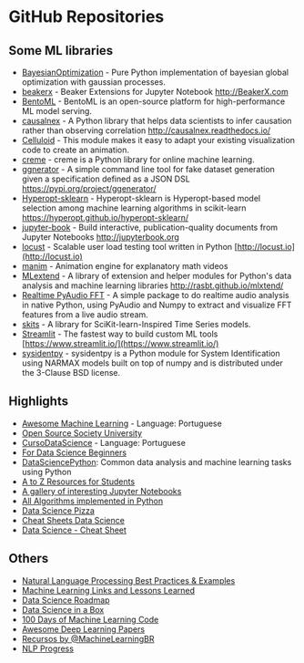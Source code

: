 # GitHub Repositories

## Some ML libraries
* [BayesianOptimization](https://github.com/fmfn/BayesianOptimization) - Pure Python implementation of bayesian global optimization with gaussian processes.
* [beakerx](https://github.com/twosigma/beakerx) - Beaker Extensions for Jupyter Notebook http://BeakerX.com
* [BentoML](https://github.com/bentoml/BentoML) - BentoML is an open-source platform for high-performance ML model serving.
* [causalnex](https://github.com/quantumblacklabs/causalnex) - A Python library that helps data scientists to infer causation rather than observing correlation http://causalnex.readthedocs.io/
* [Celluloid](https://github.com/jwkvam/celluloid) - This module makes it easy to adapt your existing visualization code to create an animation.
* [creme](https://github.com/creme-ml/creme) - creme is a Python library for online machine learning.
* [ggnerator](https://github.com/Datenworks/ggenerator) - A simple command line tool for fake dataset generation given a specification defined as a JSON DSL https://pypi.org/project/ggenerator/
* [Hyperopt-sklearn](https://github.com/hyperopt/hyperopt-sklearn) - Hyperopt-sklearn is Hyperopt-based model selection among machine learning algorithms in scikit-learn https://hyperopt.github.io/hyperopt-sklearn/
* [jupyter-book](https://github.com/executablebooks/jupyter-book) - Build interactive, publication-quality documents from Jupyter Notebooks http://jupyterbook.org
* [locust](https://github.com/locustio/locust) - Scalable user load testing tool written in Python [http://locust.io](http://locust.io)
* [manim](https://github.com/3b1b/manim) - Animation engine for explanatory math videos
* [MLextend](https://github.com/rasbt/mlxtend) - A library of extension and helper modules for Python's data analysis and machine learning libraries http://rasbt.github.io/mlxtend/
* [Realtime PyAudio FFT](https://github.com/tr1pzz/Realtime_PyAudio_FFT) - A simple package to do realtime audio analysis in native Python, using PyAudio and Numpy to extract and visualize FFT features from a live audio stream.
* [skits](https://github.com/ethanrosenthal/skits) - A library for SciKit-learn-Inspired Time Series models.
* [Streamlit](https://github.com/streamlit/streamlit) - The fastest way to build custom ML tools [https://www.streamlit.io/](https://www.streamlit.io/)
* [sysidentpy](https://github.com/wilsonrljr/sysidentpy) - sysidentpy is a Python module for System Identification using NARMAX models built on top of numpy and is distributed under the 3-Clause BSD license.


## Highlights
* [Awesome Machine Learning](https://github.com/italojs/awesome-machine-learning-portugues) - Language: Portuguese
* [Open Source Society University](https://github.com/ossu/data-science)
* [CursoDataScience](https://github.com/araramakerspace/CursoDataScience) - Language: Portuguese
* [For Data Science Beginners](https://github.com/amrrs/For-Data-Science-Beginners)
* [DataSciencePython](https://github.com/ujjwalkarn/DataSciencePython): Common data analysis and machine learning tasks using Python
* [A to Z Resources for Students](https://github.com/dipakkr/A-to-Z-Resources-for-Students)
* [A gallery of interesting Jupyter Notebooks](https://github.com/jupyter/jupyter/wiki/A-gallery-of-interesting-Jupyter-Notebooks)
* [All Algorithms implemented in Python](https://github.com/TheAlgorithms/Python)
* [Data Science Pizza](https://github.com/leportella/datascience-pizza)
* [Cheat Sheets Data Science](https://github.com/kailashahirwar/cheatsheets-ai)
* [Data Science - Cheat Sheet](https://github.com/abhat222/Data-Science--Cheat-Sheet)
## Others
* [Natural Language Processing Best Practices & Examples](https://github.com/microsoft/nlp-recipes)
* [Machine Learning Links and Lessons Learned](https://github.com/adeshpande3/Machine-Learning-Links-And-Lessons-Learned)
* [Data Science Roadmap](https://github.com/datascience-python/data-science-roadmap)
* [Data Science in a Box](https://github.com/rstudio-education/datascience-box)
* [100 Days of Machine Learning Code](https://github.com/Avik-Jain/100-Days-Of-ML-Code)
* [Awesome Deep Learning Papers](https://github.com/terryum/awesome-deep-learning-papers)
* [Recursos by @MachineLearningBR](https://github.com/MachineLearningBR/recursos)
* [NLP Progress](https://github.com/sebastianruder/NLP-progress)
